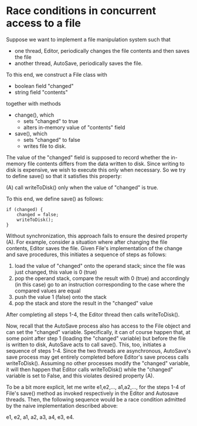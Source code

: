 Race conditions in concurrent access to a file
==============================================

Suppose we want to implement a file manipulation system such that
  * one thread, Editor, periodically changes the file contents and then saves the file
  * another thread, AutoSave, periodically saves the file.

To this end, we construct a File class with 
  * boolean field "changed" 
  * string field "contents"
      
together with methods 
* change(), which
    * sets "changed" to true
    * alters in-memory value of "contents" field
* save(), which
    * sets "changed" to false
    * writes file to disk.
    
The value of the "changed" field is supposed to record whether the in-memory file contents differs from the data written to disk.  Since writing to disk is expensive, we wish to execute this only when necessary.  So we try to define save() so that it satisfies this property:

(A) call writeToDisk() only when the value of "changed" is true.

To this end, we define save() as follows: 

~~~
if (changed) {
    changed = false;
    writeToDisk();
}
~~~
   
Without synchronization, this approach fails to ensure the desired property (A).  For example, consider a situation where after changing the file contents, Editor saves the file.  Given File's implementation of the change and save procedures, this initiates a sequence of steps as follows:
1. load the value of "changed" onto the operand stack; since the file was just changed, this value is 0 (true)
2. pop the operand stack, compare the result with 0 (true) and accordingly (in this case) go to an instruction corresponding to the case where the compared values are equal
3. push the value 1 (false) onto the stack
4. pop the stack and store the result in the "changed" value

After completing all steps 1-4, the Editor thread then calls writeToDisk().

Now, recall that the AutoSave process also has access to the File object and can set the "changed" variable.  Specifically, it can of course happen that, at some point after step 1 (loading the "changed" variable) but before the file is written to disk, AutoSave acts to call save().  This, too, initiates a sequence of steps 1-4.  Since the two threads are asynchronous, AutoSave's save process may get entirely completed before Editor's save process calls writeToDisk().  Assuming no other processes modify the "changed" variable, it will then happen that Editor calls writeToDisk() while the "changed" variable is set to False, and this violates desired property (A).

To be a bit more explicit, let me write e1,e2,..., a1,a2,..., for the steps 1-4 of File's save() method as invoked respectively in the Editor and Autosave threads.  Then, the following sequence would be a race condition admitted by the naive implementation described above:

e1, e2, a1, a2, a3, a4, e3, e4.
